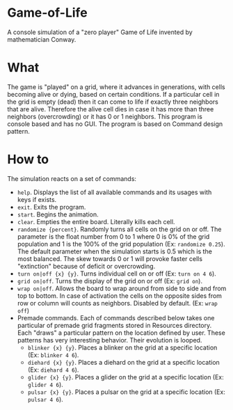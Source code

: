 # Game-of-Life
A console simulation of a "zero player" Game of Life invented by mathematician Conway.

# What
The game is "played" on a grid, where it advances in generations, with cells becoming alive or dying, based on certain conditions. If a particular cell in the grid is empty (dead)
then it can come to life if exactly three neighbors that are alive. Therefore the alive cell dies in case it has more than three neighbors (overcrowding) or it has 0 or 1 
neighbors. This program is console based and has no GUI. The program is based on Command design pattern.

# How to
The simulation reacts on a set of commands:
* ```help```. Displays the list of all available commands and its usages with keys if exists.
* ```exit```. Exits the program.
* ```start```. Begins the animation.
* ```clear```. Empties the entire board. Literally kills each cell.
* ```randomize {percent}```. Randomly turns all cells on the grid on or off. The parameter is the float number from 0 to 1 where 0 is 0% of the grid population and 1 is the 100%
of the grid population (Ex: ```randomize 0.25```). The default parameter when the simulation starts is 0.5 which is the most balanced. The skew towards 0 or 1 will provoke faster 
cells "extinction" because of deficit or overcrowding.
* ```turn on|off {x} {y}```. Turns individual cell on or off (Ex: ```turn on 4 6```).
* ```grid on|off```. Turns the display of the grid on or off (Ex: ```grid on```).
* ```wrap on|off```. Allows the board to wrap around from side to side and from top to bottom. In case of activation the cells on the opposite sides from row or column will counts
as neighbors. Disabled by default. (Ex: ```wrap off```)
* Premade commands. Each of commands described below takes one particular of premade grid fragments stored in Resources directory. Each "draws" a particular pattern on the
location defined by user. These patterns has very interesting behavior. Their evolution is looped.
  * ```blinker {x} {y}```. Places a blinker on the grid at a specific location (Ex: ```blinker 4 6```).
  * ```diehard {x} {y}```. Places a diehard on the grid at a specific location (Ex: ```diehard 4 6```).
  * ```glider {x} {y}```. Places a glider on the grid at a specific location (Ex: ```glider 4 6```).
  * ```pulsar {x} {y}```. Places a pulsar on the grid at a specific location (Ex: ```pulsar 4 6```).

